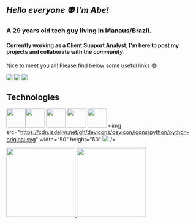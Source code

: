 ## _Hello everyone 👽 I'm Abe!_


### A 29 years old tech guy living in Manaus/Brazil.
#### Currently working as a Client Support Analyst, I'm here to post my projects and collaborate with the *community*. 
Nice to meet you all!
Please find below some useful links 😄<br>

<div>
<a href="https://www.instagram.com/meloabraaoo/" target="_blank"><img src="https://img.shields.io/badge/-Instagram-%23E4405F?style=for-the-badge&logo=instagram&logoColor=white" target="_blank"></a>
<a href="https://www.linkedin.com/in/abraaomelomec/" target="_blank"><img src="https://img.shields.io/badge/-LinkedIn-%230077B5?style=for-the-badge&logo=linkedin&logoColor=white" target="_blank"></a>   
<a href = "mailto:abraao.st.melo@gmail.com"><img src="https://img.shields.io/badge/Gmail-D14836?style=for-the-badge&logo=gmail&logoColor=white" target="_blank"></a>
</div>

## Technologies
<img src="https://cdn.jsdelivr.net/gh/devicons/devicon/icons/git/git-original.svg" width="50" height="50"/><img src="https://cdn.jsdelivr.net/gh/devicons/devicon/icons/html5/html5-original.svg" width="50" height="50"/> <img src="https://cdn.jsdelivr.net/gh/devicons/devicon/icons/css3/css3-original.svg" width="50" height="50"/>
<img src="https://cdn.jsdelivr.net/gh/devicons/devicon/icons/android/android-original.svg" width="50" height="50"/> <img src="https://cdn.jsdelivr.net/gh/devicons/devicon/icons/java/java-original.svg" width="50" height="50"/> <img src="https://cdn.jsdelivr.net/gh/devicons/devicon/icons/python/python-original.svg" width="50" height="50"
<img src="https://cdn.jsdelivr.net/gh/devicons/devicon@latest/icons/unity/unity-plain-wordmark.svg" />
/>

<div>
<a href="https://github.com/abraaomelo">
<img height="180em" src="https://github-readme-stats.vercel.app/api/top-langs/?username=abraaomelo&layout=compact&langs_count=7&theme=dracula"/>
<img height="180em" src="https://github-readme-stats.vercel.app/api?username=abraaomelo&show_icons=true&theme=dracula&include_all_commits=true&count_private=true"/>
</div>        


